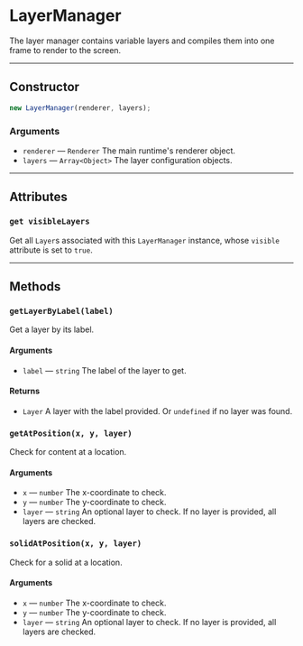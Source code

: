 # LayerManager

The layer manager contains variable layers and compiles them into one frame to render to the screen.

---

## Constructor

```javascript
new LayerManager(renderer, layers);
```

### Arguments

-   `renderer` &mdash; `Renderer` The main runtime's renderer object.
-   `layers` &mdash; `Array<Object>` The layer configuration objects.

---

## Attributes

### `get visibleLayers`

Get all `Layer`s associated with this `LayerManager` instance, whose `visible` attribute is set to `true`.

---

## Methods

### `getLayerByLabel(label)`

Get a layer by its label.

#### Arguments

-   `label` &mdash; `string` The label of the layer to get.

#### Returns

-   `Layer` A layer with the label provided. Or `undefined` if no layer was found.

### `getAtPosition(x, y, layer)`

Check for content at a location.

#### Arguments

-   `x` &mdash; `number` The x-coordinate to check.
-   `y` &mdash; `number` The y-coordinate to check.
-   `layer` &mdash; `string` An optional layer to check. If no layer is provided, all layers are checked.

### `solidAtPosition(x, y, layer)`

Check for a solid at a location.

#### Arguments

-   `x` &mdash; `number` The x-coordinate to check.
-   `y` &mdash; `number` The y-coordinate to check.
-   `layer` &mdash; `string` An optional layer to check. If no layer is provided, all layers are checked.
